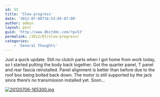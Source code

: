 ```yaml
---
id: 53
title: 'Slow progress'
date: '2012-07-06T16:53:05-07:00'
author: admin
layout: post
guid: 'http://www.8bitdmc.com/?p=53'
permalink: /2012/07/slow-progress/
categories:
    - 'General Thoughts'
---
```


Just a quick update. Still no clutch parts when I got home from work today, so I started putting the body back together. Got the quarter panel, T panel and rear fascia reinstalled. Panel alignment is better than before due to the roof box being bolted back down. The motor is still supported by the jack since there’s no transmission installed yet. Soon…

[![20120706-165300.jpg](../images/2012/07/20120706-165300.jpg)](../images/2012/07/20120706-165300.jpg)